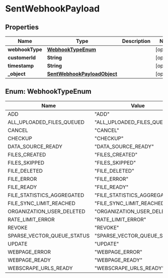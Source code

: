 

# SentWebhookPayload


## Properties

| Name | Type | Description | Notes |
|------------ | ------------- | ------------- | -------------|
|**webhookType** | [**WebhookTypeEnum**](#WebhookTypeEnum) |  |  [optional] |
|**customerId** | **String** |  |  [optional] |
|**timestamp** | **String** |  |  [optional] |
|**_object** | [**SentWebhookPayloadObject**](SentWebhookPayloadObject.md) |  |  [optional] |



## Enum: WebhookTypeEnum

| Name | Value |
|---- | -----|
| ADD | &quot;ADD&quot; |
| ALL_UPLOADED_FILES_QUEUED | &quot;ALL_UPLOADED_FILES_QUEUED&quot; |
| CANCEL | &quot;CANCEL&quot; |
| CHECKUP | &quot;CHECKUP&quot; |
| DATA_SOURCE_READY | &quot;DATA_SOURCE_READY&quot; |
| FILES_CREATED | &quot;FILES_CREATED&quot; |
| FILES_SKIPPED | &quot;FILES_SKIPPED&quot; |
| FILE_DELETED | &quot;FILE_DELETED&quot; |
| FILE_ERROR | &quot;FILE_ERROR&quot; |
| FILE_READY | &quot;FILE_READY&quot; |
| FILE_STATISTICS_AGGREGATED | &quot;FILE_STATISTICS_AGGREGATED&quot; |
| FILE_SYNC_LIMIT_REACHED | &quot;FILE_SYNC_LIMIT_REACHED&quot; |
| ORGANIZATION_USER_DELETED | &quot;ORGANIZATION_USER_DELETED&quot; |
| RATE_LIMIT_ERROR | &quot;RATE_LIMIT_ERROR&quot; |
| REVOKE | &quot;REVOKE&quot; |
| SPARSE_VECTOR_QUEUE_STATUS | &quot;SPARSE_VECTOR_QUEUE_STATUS&quot; |
| UPDATE | &quot;UPDATE&quot; |
| WEBPAGE_ERROR | &quot;WEBPAGE_ERROR&quot; |
| WEBPAGE_READY | &quot;WEBPAGE_READY&quot; |
| WEBSCRAPE_URLS_READY | &quot;WEBSCRAPE_URLS_READY&quot; |



